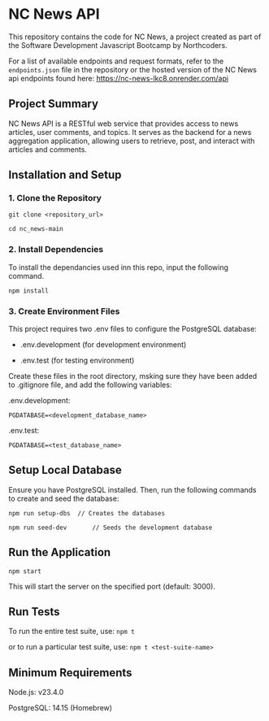 # NC News API

This repository contains the code for NC News, a project created as part of the Software Development Javascript Bootcamp by Northcoders.

For a list of available endpoints and request formats, refer to the `endpoints.json` file in the repository or the hosted version of the NC News api endpoints found here: https://nc-news-lkc8.onrender.com/api

## Project Summary

NC News API is a RESTful web service that provides access to news articles, user comments, and topics. It serves as the backend for a news aggregation application, allowing users to retrieve, post, and interact with articles and comments.

## Installation and Setup

### 1. Clone the Repository

`git clone <repository_url>`

`cd nc_news-main`

### 2. Install Dependencies

To install the dependancies used inn this repo, input the following command.

`npm install`

### 3. Create Environment Files

This project requires two .env files to configure the PostgreSQL database:

- .env.development (for development environment)

- .env.test (for testing environment)

Create these files in the root directory, msking sure they have been added to .gitignore file, and add the following variables:

.env.development:

`PGDATABASE=<development_database_name>`

.env.test:

`PGDATABASE=<test_database_name>`


## Setup Local Database

Ensure you have PostgreSQL installed. Then, run the following commands to create and seed the database:

`npm run setup-dbs  // Creates the databases`

`npm run seed-dev       // Seeds the development database`

## Run the Application

`npm start`

This will start the server on the specified port (default: 3000).

## Run Tests

To run the entire test suite, use:
`npm t`

or to run a particular test suite, use:
`npm t <test-suite-name>`

## Minimum Requirements

Node.js: v23.4.0

PostgreSQL: 14.15 (Homebrew)

